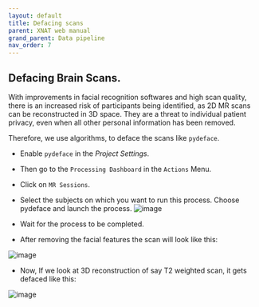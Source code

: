 ```yaml
---
layout: default
title: Defacing scans
parent: XNAT web manual
grand_parent: Data pipeline
nav_order: 7
---
```


## Defacing Brain Scans.
With improvements in facial recognition softwares and high scan quality, there is an increased risk of participants being identified, as 2D MR scans can be reconstructed in 3D space. They are a threat to individual patient privacy, even when all other personal information has been removed.

Therefore, we use algorithms, to deface the scans like ``pydeface``. 
- Enable ``pydeface`` in the _Project Settings_.
- Then go to the ``Processing Dashboard`` in the ``Actions`` Menu.
- Click on ``MR Sessions``.
- Select the subjects on which you want to run this process. Choose pydeface and launch the process.
![image](https://user-images.githubusercontent.com/40626584/200383199-065f14c9-3059-4a34-9693-b90f07ab14db.png)
- Wait for the process to be completed.

- After removing the facial features the scan will look like this:

![image](https://user-images.githubusercontent.com/40626584/214870007-1e4a4ac7-b92b-45a7-98c8-4757a5063bd6.png)


- Now, If we look at 3D reconstruction of say T2 weighted scan, it gets defaced like this:

![image](https://user-images.githubusercontent.com/40626584/200383678-01395bd9-c276-4a91-8349-57649767313a.png)


